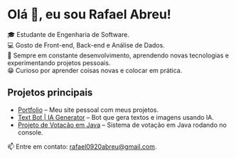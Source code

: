 # Olá 👋, eu sou Rafael Abreu!

🎓 Estudante de Engenharia de Software.  
💻 Gosto de Front-end, Back-end e Análise de Dados.  
🚀 Sempre em constante desenvolvimento, aprendendo novas tecnologias e experimentando projetos pessoais.  
😁 Curioso por aprender coisas novas e colocar em prática.  

## Projetos principais

- [Portfolio](https://github.com/rfaelvitor/portfolio) – Meu site pessoal com meus projetos. 
- [Text Bot | IA Generator](https://github.com/rfaelvitor/AI_Generator) – Bot que gera textos e imagens usando IA.
- [Projeto de Votação em Java](https://github.com/rfaelvitor/votingSystem) – Sistema de votação em Java rodando no console.


📫 Entre em contato: rafael0920abreu@gmail.com.

